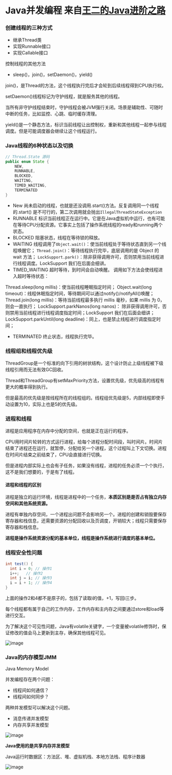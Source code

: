 # Java并发编程 来自[王二的Java进阶之路](https://javabetter.cn/thread/thread-state-and-method.html)

### 创建线程的三种方式

- 继承Thread类
- 实现Runnable接口
- 实现Callable接口

控制线程的其他方法

- sleep()，join()，setDaemon()，yield()

join()，是Thread的方法，这个线程执行完后才会轮到后续线程得到CPU执行权。

setDaemon()线程标记为守护线程，就是服务其他的线程。

当所有非守护线程结束时，守护线程会被JVM强行关闭。场景是辅助性、可随时中断的任务，比如监控、心跳、临时缓存清理。

yield()是一个静态方法，标识当前线程让出控制权，重新和其他线程一起参与线程调度。但是可能调度器会继续让这个线程运行。

### Java线程的6种状态以及切换

```java
// Thread.State 源码
public enum State {
    NEW,
    RUNNABLE,
    BLOCKED,
    WAITING,
    TIMED_WAITING,
    TERMINATED
}
```

- New
  尚未启动的线程，也就是还没调用.start()方法。反复调用同一个线程的.start()
  是不可行的，第二次调用就会抛出`IllegalThreadStateException`
- RUNNABLE
  标识当前线程正在运行中。它是在Java虚拟机中运行，也有可能在等待CPU分配资源。它事实上包括了操作系统线程的ready和running两个状态。
- BLOCKED
  阻塞状态，线程在等待锁的释放。
- WAITING
  线程调用了`Object.wait()`：使当前线程处于等待状态直到另一个线程唤醒它；
  `Thread.join()`：等待线程执行完毕，底层调用的是 Object 的 wait 方法；
  `LockSupport.park()`：除非获得调用许可，否则禁用当前线程进行线程调度。LockSupport 我们在后面会细讲。
- TIMED_WAITING
超时等待，到时间会自动唤醒。
调用如下方法会使线程进入超时等待状态：

Thread.sleep(long millis)：使当前线程睡眠指定时间；
Object.wait(long timeout)：线程休眠指定时间，等待期间可以通过notify()/notifyAll()唤醒；
Thread.join(long millis)：等待当前线程最多执行 millis 毫秒，如果 millis 为 0，则会一直执行；
LockSupport.parkNanos(long nanos)： 除非获得调用许可，否则禁用当前线程进行线程调度指定时间；LockSupport 我们在后面会细讲；
LockSupport.parkUntil(long deadline)：同上，也是禁止线程进行调度指定时间；

- TERMINATED
终止状态，线程执行完毕。

### 线程组和线程优先级

ThreadGroup是一个标准的向下引用的树状结构，这个设计防止上级线程被下级线程引用而无法有效GC回收。

Thread和ThreadGroup有setMaxPriority方法，设置优先级，优先级高的线程有更大的概率得到执行。

但是最高的优先级是按线程所在的线程组的。线程组优先级是5，内部线程即使手动设置为10，实际上也是5的优先级。

### 进程和线程

进程是应用程序在内存中分配的空间，也就是正在运行的程序。

CPU用时间片轮转的方式运行进程，给每个进程分配时间段，叫时间片。时间片结束了进程还在运行，就暂停，分配给另一个进程，这个过程叫上下文切换。进程在时间片结束之前结束了，CPU会直接进行切换。

但是进程内部实际上也会有子任务，如果没有线程，进程的任务必须一个个执行，这不是我们想要的，于是有了线程。

#### 进程和线程的区别

进程是独立的运行环境，线程是进程中的一个任务，**本质区别是是否占有独立内存空间和其他系统资源。**

进程有单独内存空间，一个进程出问题不会影响另一个。进程的创建和销毁要保存寄存器和栈信息，还需要资源的分配回收以及页调度，开销较大；线程只需要保存寄存器和栈信息。

**进程是操作系统资源分配的基本单位，线程是操作系统进行调度的基本单位。**

### 线程安全性问题

```java
int test() {
  int i = 0; // 操作1
  i++;   // 操作2
  int j = i; // 操作3
  i = i + 1; // 操作4
}
```

上面的操作2和4都不是原子的，包括了读取i的值，+1，写回i三步。

每个线程都有属于自己的工作内存，工作内存和主内存之间要通过store和load等进行交互。

为了解决这个可见性问题，Java有volatile关键字，一个变量被volatile修饰时，保证修改的值会马上更新到主存，确保其他线程可见。

![image](https://cdn.tobebetterjavaer.com/tobebetterjavaer/images/thread/thread-bring-some-problem-119223c9-83a9-42e1-9a0c-f9c706a1e793.png)

### Java的内存模型JMM

Java Memory Model

并发编程存在两个问题：
- 线程间如何通信？
- 线程间如何同步？

两种并发模型可以解决这个问题。
- 消息传递并发模型
- 内存共享并发模型

![image](https://cdn.tobebetterjavaer.com/tobebetterjavaer/images/thread/jmm-a610752d-ef73-47f2-b02c-6954eb3d62bf.png)

**Java使用的是共享内存并发模型**

Java运行时数据区：方法区、堆、虚拟机栈、本地方法栈、程序计数器

![image](https://cdn.tobebetterjavaer.com/tobebetterjavaer/images/thread/jmm-0b9e4b1e-90e2-41bb-be89-f65e3a10fa08.png)

